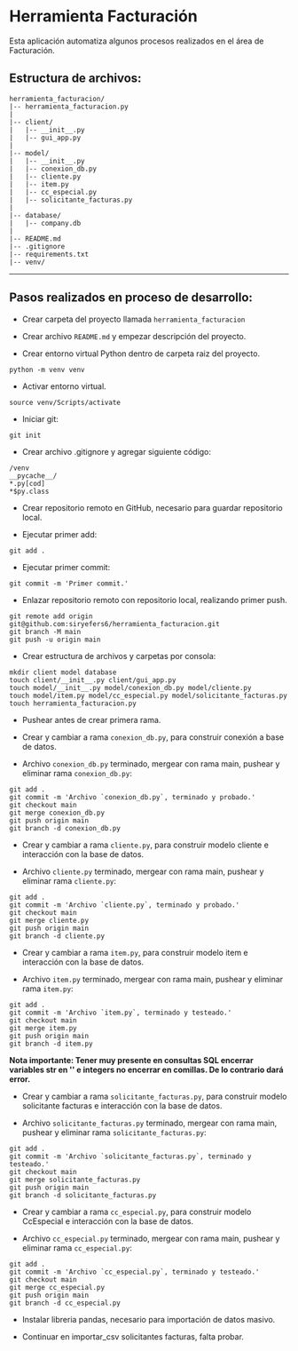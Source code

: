 # Herramienta Facturación

Esta aplicación automatiza algunos procesos realizados en el área de Facturación.

## Estructura de archivos:

```
herramienta_facturacion/
|-- herramienta_facturacion.py
|
|-- client/
|   |-- __init__.py
|   |-- gui_app.py
|
|-- model/
|   |-- __init__.py
|   |-- conexion_db.py
|   |-- cliente.py
|   |-- item.py
|   |-- cc_especial.py
|   |-- solicitante_facturas.py
|
|-- database/
|   |-- company.db
|
|-- README.md
|-- .gitignore
|-- requirements.txt
|-- venv/
```

---

## Pasos realizados en proceso de desarrollo:

- Crear carpeta del proyecto llamada `herramienta_facturacion`

- Crear archivo `README.md` y empezar descripción del proyecto.

- Crear entorno virtual Python dentro de carpeta raiz del proyecto.

```terminal
python -m venv venv

```

- Activar entorno virtual.

```terminal
source venv/Scripts/activate

```

- Iniciar git:

```terminal
git init

```

- Crear archivo .gitignore y agregar siguiente código:

```.gitignore
/venv
__pycache__/
*.py[cod]
*$py.class

```

- Crear repositorio remoto en GitHub, necesario para guardar repositorio local.

- Ejecutar primer add:

```
git add .

```

- Ejecutar primer commit:

```
git commit -m 'Primer commit.'

```

- Enlazar repositorio remoto con repositorio local, realizando primer push.

```
git remote add origin git@github.com:siryefers6/herramienta_facturacion.git
git branch -M main
git push -u origin main

```

- Crear estructura de archivos y carpetas por consola:

```
mkdir client model database
touch client/__init__.py client/gui_app.py
touch model/__init__.py model/conexion_db.py model/cliente.py
touch model/item.py model/cc_especial.py model/solicitante_facturas.py
touch herramienta_facturacion.py

```

- Pushear antes de crear primera rama.

- Crear y cambiar a rama `conexion_db.py`, para construir conexión a base de datos.

- Archivo `conexion_db.py` terminado, mergear con rama main, pushear y eliminar rama `conexion_db.py`:

```
git add .
git commit -m 'Archivo `conexion_db.py`, terminado y probado.'
git checkout main
git merge conexion_db.py
git push origin main
git branch -d conexion_db.py
```

- Crear y cambiar a rama `cliente.py`, para construir modelo cliente e interacción con la base de datos.

- Archivo `cliente.py` terminado, mergear con rama main, pushear y eliminar rama `cliente.py`:

```
git add .
git commit -m 'Archivo `cliente.py`, terminado y probado.'
git checkout main
git merge cliente.py
git push origin main
git branch -d cliente.py
```

- Crear y cambiar a rama `item.py`, para construir modelo item e interacción con la base de datos.

- Archivo `item.py` terminado, mergear con rama main, pushear y eliminar rama `item.py`:

```
git add .
git commit -m 'Archivo `item.py`, terminado y testeado.'
git checkout main
git merge item.py
git push origin main
git branch -d item.py
```

**Nota importante: Tener muy presente en consultas SQL encerrar variables str en '' e integers no encerrar en comillas. De lo contrario dará error.**

- Crear y cambiar a rama `solicitante_facturas.py`, para construir modelo solicitante facturas e interacción con la base de datos.

- Archivo `solicitante_facturas.py` terminado, mergear con rama main, pushear y eliminar rama `solicitante_facturas.py`:

```
git add .
git commit -m 'Archivo `solicitante_facturas.py`, terminado y testeado.'
git checkout main
git merge solicitante_facturas.py
git push origin main
git branch -d solicitante_facturas.py
```

- Crear y cambiar a rama `cc_especial.py`, para construir modelo CcEspecial e interacción con la base de datos.

- Archivo `cc_especial.py` terminado, mergear con rama main, pushear y eliminar rama `cc_especial.py`:

```
git add .
git commit -m 'Archivo `cc_especial.py`, terminado y testeado.'
git checkout main
git merge cc_especial.py
git push origin main
git branch -d cc_especial.py
```

- Instalar libreria pandas, necesario para importación de datos masivo.

- Continuar en importar_csv solicitantes facturas, falta probar.
